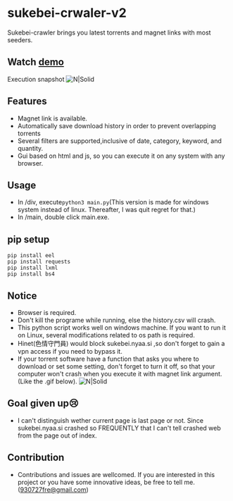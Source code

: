 # sukebei-crwaler-v2
Sukebei-crawler brings you latest torrents and magnet links with most seeders.

## Watch [demo]
Execution snapshot
![N|Solid](https://github.com/Freddy930727/sukebei-crawler-v2/blob/master/snapshot.JPG?raw=true)
## Features
- Magnet link is available.
- Automatically save download history in order to prevent overlapping torrents
- Several filters are supported,inclusive of date, category, keyword, and quantity.
- Gui based on html and js, so you can execute it on any system with any browser.
## Usage
 - In /div, execute`python3 main.py`(This version is made for windows system instead of linux. Thereafter, I was quit regret for that.)
 - In /main, double click main.exe.

## pip setup
```
pip install eel
pip install requests
pip install lxml
pip install bs4
```

## Notice
 - Browser is required.
 - Don't kill the programe while running, else the history.csv will crash.
 - This python script works well on windows machine. If you want to run it on Linux, several modifications related to os path is required.
 - Hinet(色情守門員) would block sukebei.nyaa.si ,so don't forget to gain a vpn access if you need to bypass it.
 - If your torrent software have a function that asks you where to download or set some setting, don't forget to turn it off, so that your computer won't crash when you execute it with magnet link argument.(Like the .gif below).
![N|Solid](https://github.com/Freddy930727/sukebei-crawler-v2/blob/master/disaster.gif?raw=true)

## Goal given up😢
 - I can't distinguish wether current page is last page or not. Since sukebei.nyaa.si crashed so FREQUENTLY that I can't tell crashed web from the page out of index.
## Contribution
 - Contributions and issues are wellcomed. If you are interested in this project or you have some innovative ideas, be free to tell me.(930727fre@gmail.com)


[//]: # ()
   [pages]: <https://sukebei.nyaa.si/?s=seeders&o=desc&p=500>
   [demo]: <https://youtu.be/gxzD0JmmtJo>
